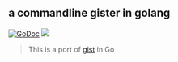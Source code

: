 a commandline gister in golang
---
[![GoDoc](https://godoc.org/github.com/delta24/gister?status.svg)](https://godoc.org/github.com/delta24/gister)
![](https://img.shields.io/github/issues/delta24/gister.svg)


> This is a port of [gist](https://github.com/defunkt/gist) in Go

